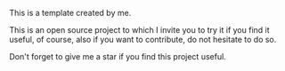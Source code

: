 This is a template created by me.

This is an open source project to which I invite you to try it if you find it useful, of course, also if you want to contribute, do not hesitate to do so.

Don't forget to give me a star if you find this project useful.
